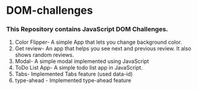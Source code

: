 # DOM-challenges
### This Repository contains JavaScript DOM Challenges.
1. Color Flipper- A simple App that lets you change background color. 
2. Get review- An app that helps you see next and previous review. It also shows random reviews.
3. Modal- A simple modal implemented using JavaScript 
4. ToDo List App- A simple todo list app in JavaScript.
5. Tabs- Implemented Tabs feature (used data-id)
6. type-ahead - Implemented type-ahead feature

